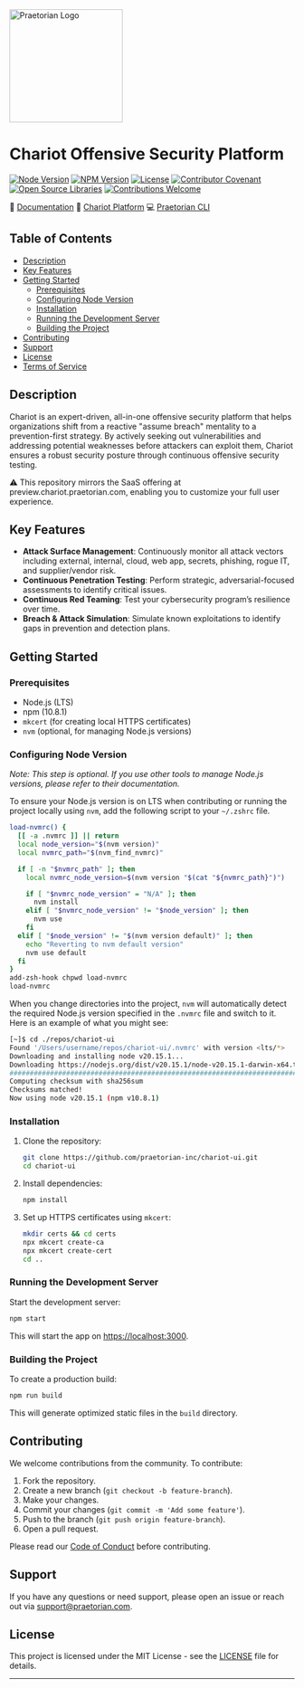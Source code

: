 <img src="https://github.com/praetorian-inc/chariot-ui/blob/main/public/icons/logo.png" alt="Praetorian Logo" width="200" height="200">

# Chariot Offensive Security Platform

[![Node Version](https://img.shields.io/badge/node-v20.15.1-339933)](https://nodejs.org/)
[![NPM Version](https://img.shields.io/badge/npm-v10.8.1-CB3837)](https://www.npmjs.com/)
[![License](https://img.shields.io/badge/license-MIT-007EC6.svg)](LICENSE)
[![Contributor Covenant](https://img.shields.io/badge/Contributor%20Covenant-2.1-007EC6.svg)](CODE_OF_CONDUCT.md)
[![Open Source Libraries](https://img.shields.io/badge/open--source-%F0%9F%92%9A-28a745)](https://opensource.org/)
[![Contributions Welcome](https://img.shields.io/badge/contributions-welcome-brightgreen.svg?style=flat)](https://github.com/praetorian-inc/chariot-ui/issues)

:book: [Documentation](https://docs.praetorian.com)
:link: [Chariot Platform](https://chariot.praetorian.com)
:computer: [Praetorian CLI](https://github.com/praetorian-inc/praetorian-cli)

## Table of Contents

- [Description](#description)
- [Key Features](#key-features)
- [Getting Started](#getting-started)
  - [Prerequisites](#prerequisites)
  - [Configuring Node Version](#configuring-node-version)
  - [Installation](#installation)
  - [Running the Development Server](#running-the-development-server)
  - [Building the Project](#building-the-project)
- [Contributing](#contributing)
- [Support](#support)
- [License](#license)
- [Terms of Service](https://www.praetorian.com/terms-of-service/)

## Description

Chariot is an expert-driven, all-in-one offensive security platform that helps organizations shift from a reactive "assume breach" mentality to a prevention-first strategy. By actively seeking out vulnerabilities and addressing potential weaknesses before attackers can exploit them, Chariot ensures a robust security posture through continuous offensive security testing.

⚠️ This repository mirrors the SaaS offering at preview.chariot.praetorian.com, enabling you to customize your full user experience.

## Key Features

- **Attack Surface Management**: Continuously monitor all attack vectors including external, internal, cloud, web app, secrets, phishing, rogue IT, and supplier/vendor risk.
- **Continuous Penetration Testing**: Perform strategic, adversarial-focused assessments to identify critical issues.
- **Continuous Red Teaming**: Test your cybersecurity program’s resilience over time.
- **Breach & Attack Simulation**: Simulate known exploitations to identify gaps in prevention and detection plans.

## Getting Started

### Prerequisites

- Node.js (LTS)
- npm (10.8.1)
- `mkcert` (for creating local HTTPS certificates)
- `nvm` (optional, for managing Node.js versions)

### Configuring Node Version

_Note: This step is optional. If you use other tools to manage Node.js versions, please refer to their documentation._

To ensure your Node.js version is on LTS when contributing or running the project locally using `nvm`, add the following script to your `~/.zshrc` file.

```sh
load-nvmrc() {
  [[ -a .nvmrc ]] || return
  local node_version="$(nvm version)"
  local nvmrc_path="$(nvm_find_nvmrc)"

  if [ -n "$nvmrc_path" ]; then
    local nvmrc_node_version=$(nvm version "$(cat "${nvmrc_path}")")

    if [ "$nvmrc_node_version" = "N/A" ]; then
      nvm install
    elif [ "$nvmrc_node_version" != "$node_version" ]; then
      nvm use
    fi
  elif [ "$node_version" != "$(nvm version default)" ]; then
    echo "Reverting to nvm default version"
    nvm use default
  fi
}
add-zsh-hook chpwd load-nvmrc
load-nvmrc
```

When you change directories into the project, `nvm` will automatically detect the required Node.js version specified in the `.nvmrc` file and switch to it. Here is an example of what you might see:

```sh
[~]$ cd ./repos/chariot-ui
Found '/Users/username/repos/chariot-ui/.nvmrc' with version <lts/*>
Downloading and installing node v20.15.1...
Downloading https://nodejs.org/dist/v20.15.1/node-v20.15.1-darwin-x64.tar.xz...
######################################################################################## 100.0%
Computing checksum with sha256sum
Checksums matched!
Now using node v20.15.1 (npm v10.8.1)
```

### Installation

1. Clone the repository:

   ```sh
   git clone https://github.com/praetorian-inc/chariot-ui.git
   cd chariot-ui
   ```

2. Install dependencies:

   ```sh
   npm install
   ```

3. Set up HTTPS certificates using `mkcert`:

   ```sh
   mkdir certs && cd certs
   npx mkcert create-ca
   npx mkcert create-cert
   cd ..
   ```

### Running the Development Server

Start the development server:

```sh
npm start
```

This will start the app on [https://localhost:3000](https://localhost:3000).

### Building the Project

To create a production build:

```sh
npm run build
```

This will generate optimized static files in the `build` directory.

## Contributing

We welcome contributions from the community. To contribute:

1. Fork the repository.
2. Create a new branch (`git checkout -b feature-branch`).
3. Make your changes.
4. Commit your changes (`git commit -m 'Add some feature'`).
5. Push to the branch (`git push origin feature-branch`).
6. Open a pull request.

Please read our [Code of Conduct](CODE_OF_CONDUCT.md) before contributing.

## Support

If you have any questions or need support, please open an issue or reach out via [support@praetorian.com](mailto:support@praetorian.com).

## License

This project is licensed under the MIT License - see the [LICENSE](LICENSE) file for details.

---
